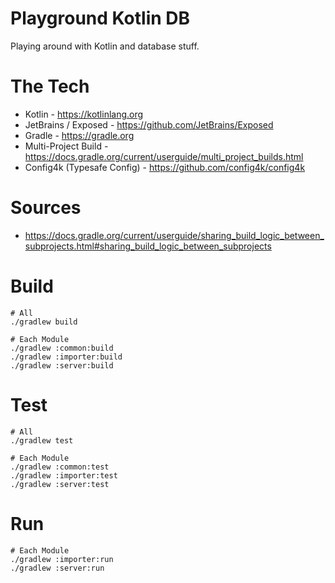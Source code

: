 # Playground Kotlin DB
Playing around with Kotlin and database stuff.

# The Tech
* Kotlin - https://kotlinlang.org
* JetBrains / Exposed - https://github.com/JetBrains/Exposed
* Gradle - https://gradle.org
* Multi-Project Build - https://docs.gradle.org/current/userguide/multi_project_builds.html
* Config4k (Typesafe Config) - https://github.com/config4k/config4k

# Sources
* https://docs.gradle.org/current/userguide/sharing_build_logic_between_subprojects.html#sharing_build_logic_between_subprojects

# Build
```shell
# All
./gradlew build

# Each Module
./gradlew :common:build
./gradlew :importer:build
./gradlew :server:build
```

# Test
```shell
# All
./gradlew test

# Each Module
./gradlew :common:test
./gradlew :importer:test
./gradlew :server:test
```

# Run
```shell
# Each Module
./gradlew :importer:run
./gradlew :server:run
```